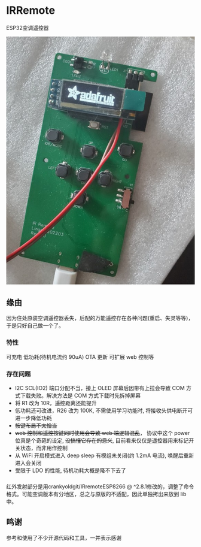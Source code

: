 # IRRemote
ESP32空调遥控器

![image](./doc/T1.jpg)

## 缘由
因为住处原装空调遥控器丢失，后配的万能遥控存在各种问题(重启、失灵等等)，于是只好自己做一个了。

### 特性
可充电 低功耗(待机电流约 90uA) OTA 更新 可扩展 web 控制等

### 存在问题
- I2C SCL(IO2) 端口分配不当，接上 OLED 屏幕后因带有上拉会导致 COM 方式下载失败。解决方法是 COM 方式下载时先拆掉屏幕
- 将 R1 改为 10R，遥控距离还能提升
- 低功耗还可改进，R26 改为 100K, 不需使用学习功能时, 将接收头供电断开可进一步降低功耗
- ~~按键布局不太恰当~~
- ~~web 控制和遥控按键同时使用会导致 web 端逻辑混乱~~， 协议中这个 power 位真是个奇葩的设定, ~~没搞懂它存在的意义~~, 目前看来仅仅是遥控器用来标记开关状态，而非用作控制
- 从 WiFi 开启模式进入 deep sleep 有模组未关闭(约 1.2mA 电流), 唤醒后重新进入会关闭  
- 受限于 LDO 的性能, 待机功耗大概是降不下去了  

###
红外发射部分是用crankyoldgit/IRremoteESP8266 @ ^2.8.1修改的，调整了命令格式。可能空调版本有分地区，总之与原版的不适配，因此单独拷出来放到 lib 中。


## 鸣谢

参考和使用了不少开源代码和工具，一并表示感谢
